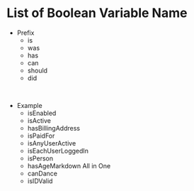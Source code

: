 # List of Boolean Variable Name

- Prefix
    - is
    - was
    - has
    - can
    - should
    - did

<br>

- Example
  - isEnabled
  - isActive
  - hasBillingAddress
  - isPaidFor
  - isAnyUserActive
  - isEachUserLoggedIn
  - isPerson
  - hasAgeMarkdown All in One
  - canDance
  - isIDValid
